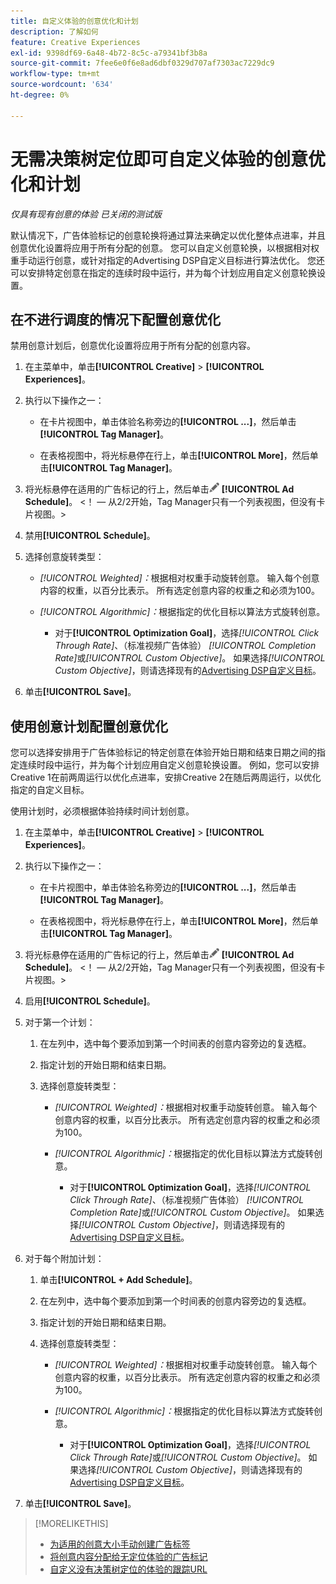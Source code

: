 ```yaml
---
title: 自定义体验的创意优化和计划
description: 了解如何
feature: Creative Experiences
exl-id: 9398df69-6a48-4b72-8c5c-a79341bf3b8a
source-git-commit: 7fee6e0f6e8ad6dbf0329d707af7303ac7229dc9
workflow-type: tm+mt
source-wordcount: '634'
ht-degree: 0%

---
```


# 无需决策树定位即可自定义体验的创意优化和计划

*仅具有现有创意的体验*
*已关闭的测试版*

默认情况下，广告体验标记的创意轮换将通过算法来确定以优化整体点进率，并且创意优化设置将应用于所有分配的创意。 您可以自定义创意轮换，以根据相对权重手动运行创意，或针对指定的Advertising DSP自定义目标进行算法优化。 您还可以安排特定创意在指定的连续时段中运行，并为每个计划应用自定义创意轮换设置。

## 在不进行调度的情况下配置创意优化

禁用创意计划后，创意优化设置将应用于所有分配的创意内容。

1. 在主菜单中，单击&#x200B;**[!UICONTROL Creative]** > **[!UICONTROL Experiences]**。

1. 执行以下操作之一：

   * 在卡片视图中，单击体验名称旁边的&#x200B;**[!UICONTROL ...]**，然后单击&#x200B;**[!UICONTROL Tag Manager]**。

   * 在表格视图中，将光标悬停在行上，单击&#x200B;**[!UICONTROL More]**，然后单击&#x200B;**[!UICONTROL Tag Manager]**。

1. 将光标悬停在适用的广告标记的行上，然后单击![广告计划](/help/creative/assets/edit-gray.png "编辑跟踪URL") **[!UICONTROL Ad Schedule]**。 <!-- For targeted experiences, this is "Edit Schedules" -->&lt;！ — 从2/2开始，Tag Manager只有一个列表视图，但没有卡片视图。>

1. 禁用&#x200B;**[!UICONTROL Schedule]**。

1. 选择创意旋转类型：

   * *[!UICONTROL Weighted]：*&#x200B;根据相对权重手动旋转创意。 输入每个创意内容的权重，以百分比表示。 所有选定创意内容的权重之和必须为100。

   * *[!UICONTROL Algorithmic]：*&#x200B;根据指定的优化目标以算法方式旋转创意。

      * 对于&#x200B;**[!UICONTROL Optimization Goal]**，选择&#x200B;*[!UICONTROL Click Through Rate]*、（标准视频广告体验） *[!UICONTROL Completion Rate]*&#x200B;或&#x200B;*[!UICONTROL Custom Objective]*。  如果选择&#x200B;*[!UICONTROL Custom Objective]*，则请选择现有的[Advertising DSP自定义目标](/help/dsp/optimization/custom-goal.md)。<!-- Verify -->

1. 单击&#x200B;**[!UICONTROL Save]**。

## 使用创意计划配置创意优化

您可以选择安排用于广告体验标记的特定创意在体验开始日期和结束日期之间的指定连续时段中运行，并为每个计划应用自定义创意轮换设置。 例如，您可以安排Creative 1在前两周运行以优化点进率，安排Creative 2在随后两周运行，以优化指定的自定义目标。

使用计划时，必须根据体验持续时间计划创意。

1. 在主菜单中，单击&#x200B;**[!UICONTROL Creative]** > **[!UICONTROL Experiences]**。

1. 执行以下操作之一：

   * 在卡片视图中，单击体验名称旁边的&#x200B;**[!UICONTROL ...]**，然后单击&#x200B;**[!UICONTROL Tag Manager]**。

   * 在表格视图中，将光标悬停在行上，单击&#x200B;**[!UICONTROL More]**，然后单击&#x200B;**[!UICONTROL Tag Manager]**。

1. 将光标悬停在适用的广告标记的行上，然后单击![广告计划](/help/creative/assets/edit-gray.png "编辑跟踪URL") **[!UICONTROL Ad Schedule]**。 <!-- For targeted experiences, this is "Edit Schedules" -->&lt;！ — 从2/2开始，Tag Manager只有一个列表视图，但没有卡片视图。>

1. 启用&#x200B;**[!UICONTROL Schedule]**。

1. 对于第一个计划：

   1. 在左列中，选中每个要添加到第一个时间表的创意内容旁边的复选框。

   1. 指定计划的开始日期和结束日期。

   1. 选择创意旋转类型：

      * *[!UICONTROL Weighted]：*&#x200B;根据相对权重手动旋转创意。 输入每个创意内容的权重，以百分比表示。 所有选定创意内容的权重之和必须为100。

      * *[!UICONTROL Algorithmic]：*&#x200B;根据指定的优化目标以算法方式旋转创意。

         * 对于&#x200B;**[!UICONTROL Optimization Goal]**，选择&#x200B;*[!UICONTROL Click Through Rate]*、（标准视频广告体验） *[!UICONTROL Completion Rate]*&#x200B;或&#x200B;*[!UICONTROL Custom Objective]*。  如果选择&#x200B;*[!UICONTROL Custom Objective]*，则请选择现有的[Advertising DSP自定义目标](/help/dsp/optimization/custom-goal.md)。<!-- Verify -->

1. 对于每个附加计划：

   1. 单击&#x200B;**[!UICONTROL + Add Schedule]**。

   1. 在左列中，选中每个要添加到第一个时间表的创意内容旁边的复选框。

   1. 指定计划的开始日期和结束日期。

   1. 选择创意旋转类型：

      * *[!UICONTROL Weighted]：*&#x200B;根据相对权重手动旋转创意。 输入每个创意内容的权重，以百分比表示。 所有选定创意内容的权重之和必须为100。

      * *[!UICONTROL Algorithmic]：*&#x200B;根据指定的优化目标以算法方式旋转创意。

         * 对于&#x200B;**[!UICONTROL Optimization Goal]**，选择&#x200B;*[!UICONTROL Click Through Rate]*&#x200B;或&#x200B;*[!UICONTROL Custom Objective]*。  如果选择&#x200B;*[!UICONTROL Custom Objective]*，则请选择现有的[Advertising DSP自定义目标](/help/dsp/optimization/custom-goal.md)。<!-- Verify -->

1. 单击&#x200B;**[!UICONTROL Save]**。

>[!MORELIKETHIS]
>
>* [为适用的创意大小手动创建广告标签](/help/creative/experiences/experience-tag-create-manually.md)
>* [将创意内容分配给无定位体验的广告标记](experience-tag-assign-creatives.md)
>* [自定义没有决策树定位的体验的跟踪URL](experience-tracking-urls-no-targeting.md)
